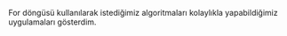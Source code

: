 For döngüsü kullanılarak istediğimiz algoritmaları kolaylıkla yapabildiğimiz uygulamaları gösterdim.
